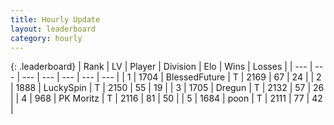 ```yaml
---
title: Hourly Update
layout: leaderboard
category: hourly
---
```


{: .leaderboard}
| Rank | LV | Player | Division | Elo | Wins | Losses |
| --- | --- | --- | --- | --- | --- | --- |
| <span data-change="0">1</span> | 1704 | <span title="ID: 692745">BlessedFuture</span> | T | <span data-change="0">2169</span> | <span data-change="0">67</span> | <span data-change="0">24</span> |
| <span data-change="4">2</span> | 1888 | <span title="ID: 498412">LuckySpin</span> | T | <span data-change="43">2150</span> | <span data-change="8">55</span> | <span data-change="1">19</span> |
| <span data-change="-1">3</span> | 1705 | <span title="ID: 337810">Dregun</span> | T | <span data-change="1">2132</span> | <span data-change="6">57</span> | <span data-change="3">26</span> |
| <span data-change="-1">4</span> | 968 | <span title="ID: 427478">PK Moritz</span> | T | <span data-change="0">2116</span> | <span data-change="0">81</span> | <span data-change="0">50</span> |
| <span data-change="0">5</span> | 1684 | <span title="ID: 540690">poon</span> | T | <span data-change="0">2111</span> | <span data-change="0">77</span> | <span data-change="0">42</span> |